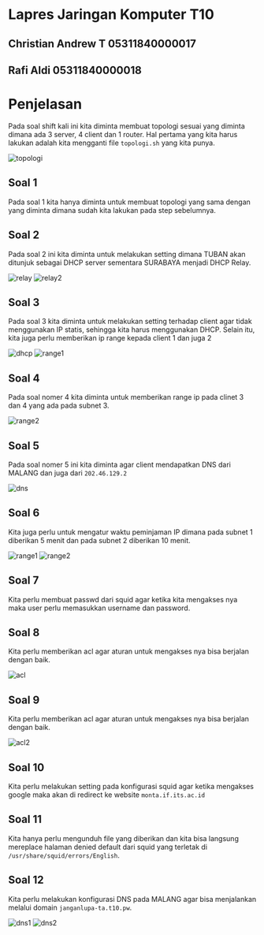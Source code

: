 # Lapres Jaringan Komputer T10

## Christian Andrew T 05311840000017
## Rafi Aldi    05311840000018

# Penjelasan

Pada soal shift kali ini kita diminta membuat topologi sesuai yang diminta dimana ada 3 server, 4 client dan 1 router.
Hal pertama yang kita harus lakukan adalah kita mengganti file ```topologi.sh``` yang kita punya.

![topologi](/image/topo.png)

## Soal 1
Pada soal 1 kita hanya diminta untuk membuat topologi yang sama dengan yang diminta dimana sudah kita lakukan pada step sebelumnya.

## Soal 2 
Pada soal 2 ini kita diminta untuk melakukan setting dimana TUBAN akan ditunjuk sebagai DHCP server sementara SURABAYA menjadi DHCP Relay.

![relay](/image/surabaya_relay.png)
![relay2](/image/dhcp_server_tuban.png)
<!-- insert gambar surabaya + tuban -->

## Soal 3 
Pada soal 3 kita diminta untuk melakukan setting terhadap client agar tidak menggunakan IP statis, sehingga kita harus menggunakan DHCP. Selain itu, kita juga perlu memberikan ip range kepada client 1 dan juga 2

![dhcp](/image/gambar_dhcp.png)
![range1](/image/range_ip_1.png)

<!-- insert gambar dhcp, range 1-->

## Soal 4
Pada soal nomer 4 kita diminta untuk memberikan range ip pada clinet 3 dan 4 yang ada pada subnet 3.

![range2](/image/range_ip_2.png)
<!-- insert gambar range ip 2 -->

## Soal 5
Pada soal nomer 5 ini kita diminta agar client mendapatkan DNS dari MALANG dan juga dari `202.46.129.2`

![dns](/image/client_dns.png)

<!-- insert gambar client dns -->

## Soal 6
Kita juga perlu untuk mengatur waktu peminjaman IP dimana pada subnet 1 diberikan 5 menit dan pada subnet 2 diberikan 10 menit.

![range1](/image/range_ip_1.png)
![range2](/image/range_ip_2.png)
<!-- insert gambar range 1 + 2 -->

## Soal 7
Kita perlu membuat passwd dari squid agar ketika kita mengakses nya maka user perlu memasukkan username dan password.

## Soal 8
Kita perlu memberikan acl agar aturan untuk mengakses nya bisa berjalan dengan baik.

![acl](/image/acl_rule.png)

<!-- insert gambar acl rule -->

## Soal 9
Kita perlu memberikan acl agar aturan untuk mengakses nya bisa berjalan dengan baik.

![acl2](/image/acl_rule.png)
<!-- insert gambar acl rule -->

## Soal 10
Kita perlu melakukan setting pada konfigurasi squid agar ketika mengakses google maka akan di redirect ke website `monta.if.its.ac.id`

<!-- insert gambar monta -->

## Soal 11
Kita hanya perlu mengunduh file yang diberikan dan kita bisa langsung mereplace halaman denied default dari squid yang terletak di `/usr/share/squid/errors/English`.

<!-- insert gambar forbidden -->

## Soal 12
Kita perlu melakukan konfigurasi DNS pada MALANG agar bisa menjalankan melalui domain `janganlupa-ta.t10.pw`.

![dns1](/image/dns1.png)
![dns2](/image/dns2.png)

<!-- insert gambar domain nomer 12 -->